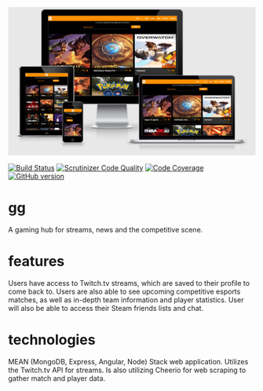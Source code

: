 ![Alt text](/ggpreview4.png?raw=true "gg preview screenshot")

[![Build Status](https://scrutinizer-ci.com/g/stevenhalase/gg/badges/build.png?b=master)](https://scrutinizer-ci.com/g/stevenhalase/gg/build-status/master) [![Scrutinizer Code Quality](https://scrutinizer-ci.com/g/stevenhalase/gg/badges/quality-score.png?b=master)](https://scrutinizer-ci.com/g/stevenhalase/gg/?branch=master) [![Code Coverage](https://scrutinizer-ci.com/g/stevenhalase/gg/badges/coverage.png?b=master)](https://scrutinizer-ci.com/g/stevenhalase/gg/?branch=master) [![GitHub version](https://badge.fury.io/gh/stevenhalase%2Fgg.svg)](https://badge.fury.io/gh/stevenhalase%2Fgg)

# gg
A gaming hub for streams, news and the competitive scene.

# features
Users have access to Twitch.tv streams, which are saved to their profile to come back to. Users are also able to see upcoming competitive esports matches, as well as in-depth team information and player statistics. User will also be able to access their Steam friends lists and chat.

# technologies
MEAN (MongoDB, Express, Angular, Node) Stack web application. Utilizes the Twitch.tv API for streams. Is also utilizing Cheerio for web scraping to gather match and player data.
